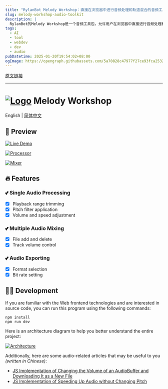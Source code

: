 ```yaml
---
title: "RylanBot Melody Workshop：直接在浏览器中进行音频处理和轨道混合的音频工具包"
slug: melody-workshop-audio-toolkit
description: |
  RylanBot的Melody Workshop是一个音频工具包，允许用户在浏览器中直接进行音频处理和轨道混合。它提供单音频处理、多个音轨混合和导出功能，方便音频创作和后期制作。
tags: 
  - AI
  - tool
  - webdev
  - dev
  - audio
pubDatetime: 2025-01-20T19:54:02+08:00
ogImage: https://opengraph.githubassets.com/5a70828c47977f27ce93fca253258396d6b6623a0c37c10823de7305c0784ef3/RylanBot/melody-workshop
---
```


[原文链接](https://github.com/RylanBot/melody-workshop)

---

# [![Logo](/RylanBot/melody-workshop/raw/main/public/image/favicon.png)](https://github.com/RylanBot/melody-workshop/blob/main/public/image/favicon.png) Melody Workshop

[](#-melody-workshop)

English | [简体中文](https://github.com/RylanBot/melody-workshop/blob/main/README-CN.md)

## 🌷 Preview

[](#-preview)

[![Live Demo](https://camo.githubusercontent.com/66635d428e19e039c8f8e2459f70d05d3356f52efb26c650353302f1a70f1af0/68747470733a2f2f696d672e736869656c64732e696f2f62616467652f4c69766525323044656d6f2d436c69636b253230746f253230766965772d70616c65677265656e3f7374796c653d666f722d7468652d6261646765266c6f676f3d76657263656c)](https://melody-workshop.rylan.cn/)

[![Processor](/RylanBot/melody-workshop/raw/main/public/image/processor.png)](https://github.com/RylanBot/melody-workshop/blob/main/public/image/processor.png)

[![Mixer](/RylanBot/melody-workshop/raw/main/public/image/mixer.png)](https://github.com/RylanBot/melody-workshop/blob/main/public/image/mixer.png)

## 🔥 Features

[](#-features)

### 💕 Single Audio Processing

[](#-single-audio-processing)

* [x] Playback range trimming
* [x] Pitch filter application
* [x] Volume and speed adjustment

### 💕 Multiple Audio Mixing

[](#-multiple-audio-mixing)

* [x] File add and delete
* [x] Track volume control

### 💕 Audio Exporting

[](#-audio-exporting)

* [x] Format selection
* [x] Bit rate setting

## 🧙🏻 Development

[](#-development)

If you are familiar with the Web frontend technologies and are interested in source code, you can run this program using the following commands:

```
npm install
npm run dev
```

Here is an architecture diagram to help you better understand the entire project:

[![Architecture](/RylanBot/melody-workshop/raw/main/public/image/architecture.png)](https://github.com/RylanBot/melody-workshop/blob/main/public/image/architecture.png)

Additionally, here are some audio-related articles that may be useful to you *(written in Chinese)*:

* [JS Implementation of Changing the Volume of an AudioBuffer and Downloading It as a New File](https://www.zhangxinxu.com/wordpress/2023/10/js-web-audio-audiobuffer-volume/)
* [JS Implementation of Speeding Up Audio without Changing Pitch](https://www.zhangxinxu.com/wordpress/2024/02/js-audioencoder-backplayrate-audiobuffer/)


